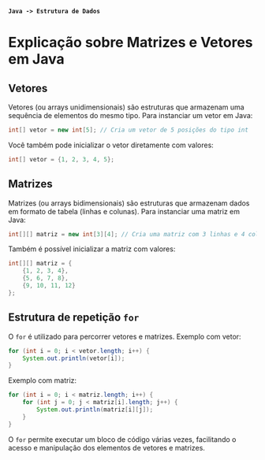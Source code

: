**`Java -> Estrutura de Dados`**

# Explicação sobre Matrizes e Vetores em Java

## Vetores

Vetores (ou arrays unidimensionais) são estruturas que armazenam uma sequência de elementos do mesmo tipo. Para instanciar um vetor em Java:

```java
int[] vetor = new int[5]; // Cria um vetor de 5 posições do tipo int
```

Você também pode inicializar o vetor diretamente com valores:

```java
int[] vetor = {1, 2, 3, 4, 5};
```

## Matrizes

Matrizes (ou arrays bidimensionais) são estruturas que armazenam dados em formato de tabela (linhas e colunas). Para instanciar uma matriz em Java:

```java
int[][] matriz = new int[3][4]; // Cria uma matriz com 3 linhas e 4 colunas
```

Também é possível inicializar a matriz com valores:

```java
int[][] matriz = {
    {1, 2, 3, 4},
    {5, 6, 7, 8},
    {9, 10, 11, 12}
};
```

## Estrutura de repetição `for`

O `for` é utilizado para percorrer vetores e matrizes. Exemplo com vetor:

```java
for (int i = 0; i < vetor.length; i++) {
    System.out.println(vetor[i]);
}
```

Exemplo com matriz:

```java
for (int i = 0; i < matriz.length; i++) {
    for (int j = 0; j < matriz[i].length; j++) {
        System.out.println(matriz[i][j]);
    }
}
```

O `for` permite executar um bloco de código várias vezes, facilitando o acesso e manipulação dos elementos de vetores e matrizes.
